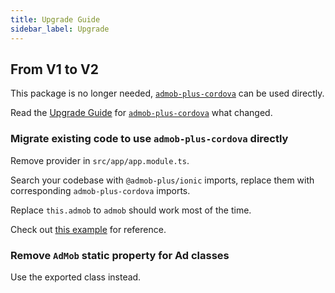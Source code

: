 ```yaml
---
title: Upgrade Guide
sidebar_label: Upgrade
---
```


## From V1 to V2

This package is no longer needed, [`admob-plus-cordova`](../cordova) can be used directly.

Read the [Upgrade Guide](../cordova/upgrade) for [`admob-plus-cordova`](../cordova/upgrade) what changed.

### Migrate existing code to use `admob-plus-cordova` directly

Remove provider in `src/app/app.module.ts`.

Search your codebase with `@admob-plus/ionic` imports, replace them with corresponding `admob-plus-cordova` imports.

Replace `this.admob` to `admob` should work most of the time.

Check out [this example](https://github.com/admob-plus/admob-plus/blob/master/examples/ionic-angular/src/app/home/home.page.ts) for reference.


### Remove `AdMob` static property for Ad classes

Use the exported class instead.
